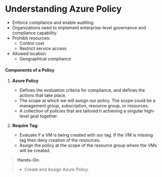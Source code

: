 # Understanding Azure Policy

- Enforce compliance and enable auditing.
- Organizations need to implement enterprise-level governance and compliance capability.
- Prohibit resources:
	- Control cost
	- Restrict service access
- Allowed location:
	- Geographical compliance

#### Components of a Policy

1. **Azure Policy**
	- Defines the evaluation criteria for compliance, and defines the actions that take place.
	- The scope at which we will assign our policy. The scope could be a management group, subscription, resource group, or resources.
	- A collection of policies that are tailored ti achieving a singular high-level goal together.

1. **Require Tag:**
	- Evaluate if a VM is being created with our tag. If the VM is missing tag then deny creation of the resources.
	- Assign the policy at the scope of the resource group where the VMs will be created.

> **Hands-On**: 
> 	- Create and Assign Azure Policy.